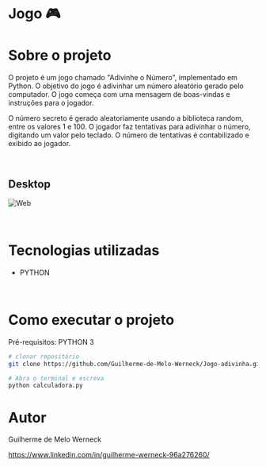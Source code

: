 # Jogo :video_game:

# Sobre o projeto
O projeto é um jogo chamado "Adivinhe o Número", implementado em Python. O objetivo do jogo é adivinhar um número 
aleatório gerado pelo computador. O jogo começa com uma mensagem de boas-vindas e instruções para o jogador.

O número secreto é gerado aleatoriamente usando a biblioteca random, entre os valores 1 e 100. O jogador faz 
tentativas para adivinhar o número, digitando um valor pelo teclado. O número de tentativas é contabilizado e exibido ao jogador.

<br>

## Desktop
![Web](https://github.com/Guilherme-de-Melo-Werneck/Jogo-adivinha/assets/110049442/a52c5949-cb2a-49a0-8872-f59caccf78e9)



<br>

# Tecnologias utilizadas
- PYTHON

<br>

# Como executar o projeto

Pré-requisitos: PYTHON 3

```bash
# clonar repositório
git clone https://github.com/Guilherme-de-Melo-Werneck/Jogo-adivinha.git

# Abra o terminal e escreva
python calculadora.py

```

# Autor

Guilherme de Melo Werneck

https://www.linkedin.com/in/guilherme-werneck-96a276260/
